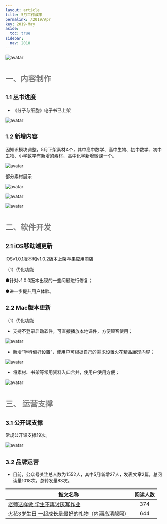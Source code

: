 ```yaml
---
layout: article
title: 5月工作成果
permalink: /2019/Apr
key: 2019-May
aside:
  toc: true
sidebar:
  nav: 2018
---
```


<bro/><bro/>

![avatar](images/20190501.png)

# <font size="5" color="gray">一、内容制作</font>

## <font size="4" >1.1 丛书进度</font>

- 《分子与细胞》电子书已上架

![avatar](images/2019040102.png)

## <font size="4" >1.2 新增内容</font>

因知识模块调整，5月下架素材4个，其中高中数学、高中生物、初中数学、初中生物、小学数学有新增的素材，高中化学新增微课一个。

![avatar](images/2019050102.png)

部分素材展示

![avatar](images/2019050103.png)

![avatar](images/2019050104.png)

![avatar](images/2019050105.png)

# <font size="5" color="gray">二、软件开发</font>

## <font size="4" >2.1 iOS移动端更新</font>

 iOSv1.0.1版本和v1.0.2版本上架苹果应用商店

（1）优化功能

●针对v1.0.0版本出现的一些问题进行修复；

●进一步提升用户体验。

## <font size="4" >2.2 Mac版本更新</font>

（1）优化功能

- 支持不登录启动软件，可直接播放本地课件，方便顾客使用； 

![avatar](images/2019050106.png)

- 新增“学科偏好设置”，使用户可根据自己的需求设置火花精品展现内容；

![avatar](images/2019050107.png)

- 将素材、书架等常用资料入口合并，使用户使用方便；

![avatar](images/2019050108.png)

# <font size="5" color="gray">三、	运营支撑</font>

## <font size="4" >3.1 公开课支撑</font>

常规公开课支撑19次。

![avatar](images/2019050109.png)

## <font size="4" >3.2 品牌运营</font>

- 目前，公众号关注总人数为1552人，其中5月新增27人，发表文章2篇，总阅读量1018次，总转发量83次。

| 推文名称 |  阅读人数  | 
|-------------|:------:|
[老师这样做 学生不再讨厌写作业](https://mp.weixin.qq.com/s/Ni_sdK-980q0oqUdXKhsig)|	374|
|[火花3岁生日 一起成长是最好的礼物（内涵高清靓照） ](https://mp.weixin.qq.com/s/vL5mctiIJ0gh0KUbc4oSyw)|	644|



